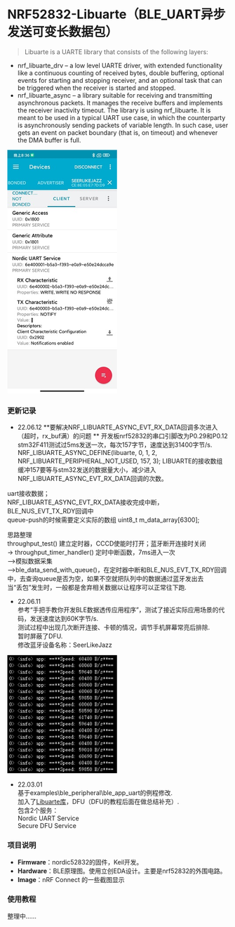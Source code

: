 # NRF52832-Libuarte（BLE_UART异步发送可变长数据包）
> Libuarte is a UARTE library that consists of the following layers:

* nrf_libuarte_drv – a low level UARTE driver, with extended functionality like a continuous counting of received bytes, double buffering, optional events for starting and stopping receiver, and an optional task that can be triggered when the receiver is started and stopped.
* nrf_libuarte_async – a library suitable for receiving and transmitting asynchronous packets. It manages the receive buffers and implements the receiver inactivity timeout. The library is using nrf_libuarte. It is meant to be used in a typical UART use case, in which the counterparty is asynchronously sending packets of variable length. In such case, user gets an event on packet boundary (that is, on timeout) and whenever the DMA buffer is full.

![](/Image/nRF_connect.jpg)  

### 更新记录
- 22.06.12
**要解决NRF_LIBUARTE_ASYNC_EVT_RX_DATA回调多次进入（超时，rx_buf满）的问题 ** 
开发板nrf52832的串口引脚改为P0.29和P0.12    
stm32F411测试过5ms发送一次，每次157字节，速度达到31400字节/s.  
NRF_LIBUARTE_ASYNC_DEFINE(libuarte, 0, 1, 2, NRF_LIBUARTE_PERIPHERAL_NOT_USED, 157, 3);   LIBUARTE的接收数组缓冲157要等与stm32发送的数据量大小，减少进入NRF_LIBUARTE_ASYNC_EVT_RX_DATA回调的次数。  

uart接收数据；  
NRF_LIBUARTE_ASYNC_EVT_RX_DATA接收完成中断，BLE_NUS_EVT_TX_RDY回调中  
queue-push的时候需要定义实际的数组  uint8_t m_data_array[6300];   

思路整理    
throughput_test() 建立定时器，CCCD使能时打开；蓝牙断开连接时关闭    
-> throughput_timer_handler() 定时中断函数，7ms进入一次    
-->模拟数据采集  
-->ble_data_send_with_queue()，在定时器中断和BLE_NUS_EVT_TX_RDY回调中，去查询queue是否为空，如果不空就把队列中的数据通过蓝牙发出去    
当“丢包”发生时，一般都是舍弃相关数据以让程序可以正常往下跑.  

- 22.06.11  
参考“手把手教你开发BLE数据透传应用程序”，测试了接近实际应用场景的代码，发送速度达到60K字节/s.  
测试过程中出现几次断开连接、卡顿的情况，调节手机屏幕常亮后排除.  
暂时屏蔽了DFU.  
修改蓝牙设备名称：SeerLikeJazz  

![](/Image/Speed.png)  

- 22.03.01  
基于examples\ble_peripheral\ble_app_uart的例程修改.  
加入了[Libuarte库](https://infocenter.nordicsemi.com/index.jsp?topic=%2Fsdk_nrf5_v17.1.0%2Flib_libuarte.html)，DFU（DFU的教程后面在做总结补充）.  
包含2个服务：  
Nordic UART Service  
Secure DFU Service  

### 项目说明
- **Firmware**：nordic52832的固件，Keil开发。
- **Hardware**：BLE原理图。使用立创EDA设计。主要是nrf52832的外围电路。
- **Image**：nRF Connect 的一些截图显示

### 使用教程
整理中……